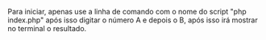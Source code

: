 Para iniciar, apenas use a linha de comando com o nome do script "php index.php" após isso digitar o número A e depois o B, após isso irá mostrar no terminal o resultado.
